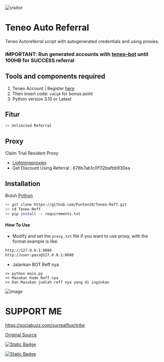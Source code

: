 ![visitor](https://count.getloli.com/@TeneoReff?name=Teneo+Reff&theme=rule34&padding=7&offset=0&align=top&scale=1&pixelated=1&darkmode=auto&prefix=0)

# Teneo Auto Referral

Teneo Autoreferral script with autogenerated credentials and using proxies.
### IMPORTANT: Run generated accounts with [teneo-bot](https://github.com/Punten10/Teneo-BOT) until 100HB for SUCCESS referral
## Tools and components required
1. Teneo Account | Register [here](https://dashboard.teneo.pro/auth/signup)
2. Then insert code: ``vaCq4`` for bonus point
5. Python version 3.10 or Latest

## Fitur
```bash
>> Unlimited Referral
```

## Proxy
Claim Trial Resident Proxy
- [Lightningproxies](https://lightningproxies.net/register?referral=676b7ab1c0f112bafbb930ea)
- Get Discount Using Referral : 676b7ab1c0f112bafbb930ea

## Installation
Butuh [Python](https://www.python.org/ftp/python/3.13.0/python-3.13.0-amd64.exe)
```bash
>> git clone https://github.com/Punten10/Teneo-Reff.git
>> cd Teneo-Reff
>> pip install -r requirements.txt
```

#### How To Use
-  Modify and set the `proxy.txt` file if you want to use proxy, with the format example is like:
```bash
http://127.0.0.1:8080
http://user:pass@127.0.0.1:8080
```

- Jalankan BOT Reff nya
```shell
>> python main.py
>> Masukan Kode Reff nya
>> Dan Masukan jumlah reff nya yang di inginkan
```
![image](https://github.com/user-attachments/assets/515d1a76-0a7f-42af-9f04-c366ce355ade)

# SUPPORT ME

https://sociabuzz.com/surrealflux/tribe

[Original Source](https://github.com/im-hanzou/teneo-autoref)

[![Static Badge](https://img.shields.io/badge/Telegram-Channel-Link?style=for-the-badge&logo=Telegram&logoColor=white&logoSize=auto&color=blue)](https://t.me/zuiredropp)

[![Static Badge](https://img.shields.io/badge/Telegram-Chat-yes?style=for-the-badge&logo=Telegram&logoColor=white&logoSize=auto&color=blue)](https://t.me/zuirchat)
